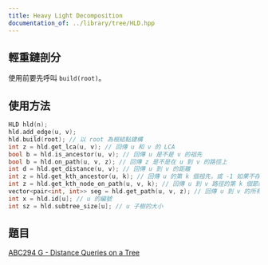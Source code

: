 ```yaml
---
title: Heavy Light Decomposition
documentation_of: ../library/tree/HLD.hpp
---
```


## 輕重鏈剖分

使用前要先呼叫 `build(root)`。

## 使用方法
```cpp
HLD hld(n);
hld.add_edge(u, v);
hld.build(root); // 以 root 為根結點建構
int z = hld.get_lca(u, v); // 回傳 u 和 v 的 LCA
bool b = hld.is_ancestor(u, v); // 回傳 u 是不是 v 的祖先
bool b = hld.on_path(u, v, z); // 回傳 z 是不是在 u 到 v 的路徑上
int d = hld.get_distance(u, v); // 回傳 u 到 v 的距離
int z = hld.get_kth_ancestor(u, k); // 回傳 u 的第 k 個祖先，或 -1 如果不存在
int z = hld.get_kth_node_on_path(u, v, k); // 回傳 u 到 v 路徑的第 k 個節點，或 -1 如果不存在
vector<pair<int, int>> seg = hld.get_path(u, v, z); // 回傳 u 到 v 的所有鏈的區間，z = true 代表要包含 LCA
int x = hld.id[u]; // u 的編號
int sz = hld.subtree_size[u]; // u 子樹的大小
```

## 題目
[ABC294 G - Distance Queries on a Tree](https://atcoder.jp/contests/abc294/tasks/abc294_g)
